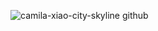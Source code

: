 ![camila-xiao-city-skyline github](https://github.com/user-attachments/assets/03eafa8b-c311-4552-91a0-3aa31549e371)
